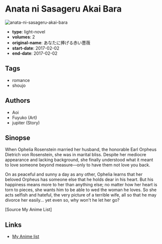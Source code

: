 # Anata ni Sasageru Akai Bara

![anata-ni-sasageru-akai-bara](https://cdn.myanimelist.net/images/manga/2/217234.jpg)

-   **type**: light-novel
-   **volumes**: 2
-   **original-name**: あなたに捧げる赤い薔薇
-   **start-date**: 2017-02-02
-   **end-date**: 2017-02-02

## Tags

-   romance
-   shoujo

## Authors

-   Aoi
-   Fuyuko (Art)
-   jupiter (Story)

## Sinopse

When Ophelia Rosenstein married her husband, the honorable Earl Orpheus Dietrich von Rosenstein, she was in marital bliss. Despite her mediocre appearance and lacking background, she finally understood what it meant to love someone beyond measure—only to have them not love you back.

On as peaceful and sunny a day as any other, Ophelia learns that her beloved Orpheus has someone else that he holds dear in his heart. But his happiness means more to her than anything else; no matter how her heart is torn to pieces, she wants him to be able to wed the woman he loves. So she acts selfish and hateful, the very picture of a terrible wife, all so that he may divorce her easily... yet even so, why won't he let her go?

[Source My Anime List]

## Links

-   [My Anime list](https://myanimelist.net/manga/109938/Anata_ni_Sasageru_Akai_Bara)
